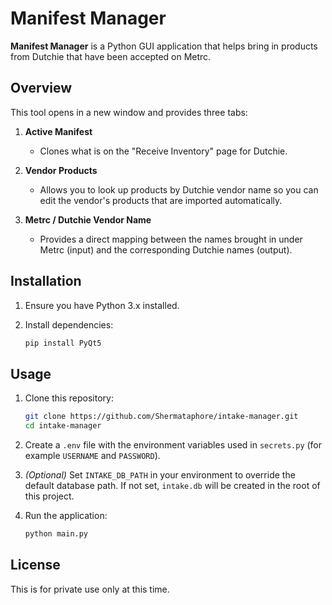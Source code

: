 # Manifest Manager

**Manifest Manager** is a Python GUI application that helps bring in products from Dutchie that have been accepted on Metrc.

## Overview

This tool opens in a new window and provides three tabs:

1. **Active Manifest**

   * Clones what is on the "Receive Inventory" page for Dutchie.

2. **Vendor Products**

   * Allows you to look up products by Dutchie vendor name so you can edit the vendor's products that are imported automatically.

3. **Metrc / Dutchie Vendor Name**

   * Provides a direct mapping between the names brought in under Metrc (input) and the corresponding Dutchie names (output).

## Installation

1. Ensure you have Python 3.x installed.
2. Install dependencies:

   ```bash
   pip install PyQt5
   ```

## Usage

1. Clone this repository:

   ```bash
   git clone https://github.com/Shermataphore/intake-manager.git
   cd intake-manager
   ```
2. Create a `.env` file with the environment variables used in
   `secrets.py` (for example `USERNAME` and `PASSWORD`).
3. *(Optional)* Set `INTAKE_DB_PATH` in your environment to override the
   default database path. If not set, `intake.db` will be created in the
   root of this project.

4. Run the application:

   ```bash
   python main.py
   ```

## License

This is for private use only at this time. 
